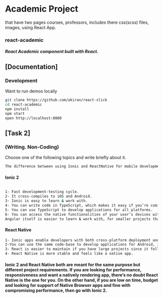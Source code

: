 # Academic Project

that have two pages courses, professors, includes there css(scss) files, images, using React App.

### react-academic

##### React Academic component built with React.

## [Documentation]


### Development

Want to run demos locally

```bash
git clone https://github.com/akiran/react-slick
cd react-academic
npm install
npm start
open http://localhost:8080
```


## [Task 2]


### (Writing. Non-Coding)

Choose one of the following topics and write briefly about it.

```bash
The difference between using Ionic and ReactNative for mobile development. Which one do you prefer and why?
```

#### Ionic 2

```bash

1- Fast development-testing cycle.
2- It cross-compiles to iOS and Android.
3- Ionic is easy to learn & work with.
4- You can write code in TypeScript, which makes it easy if you’re coming from a background of AngularJS 2.
5- You can use TypeScript to develop applications for all platforms.
6- You can access the native functionalities of your user’s devices with the plugin system.
Angular itself is easier to learn & work with, for smaller projects than React.

```

#### React Native

```bash
1- Ionic apps enable developers with both cross-platform deployment and deployment to the mobile web as a Progressive Web App with the same code.
2-You can use the same code-base to develop applications for Android, iOS, Windows Phone. Better performance than Ionic 2, since the processing of hardware functionalities, are by the specific platform, and not Cordova.
3- React is easier to maintain if you have large projects since it follows stricter design patterns and paradigms.
4- React Native is more stable and feels like a native app.
```

#### Ionic 2 and React Native both are meant for the same purpose but different project requirements. If you are looking for performance, responsiveness and want a natively rendering app, there’s no doubt React Native is the one for you. On the other hand, if you are low on time, budget and looking for support of Native Browser apps and fine with compromising performance, then go with Ionic 2.